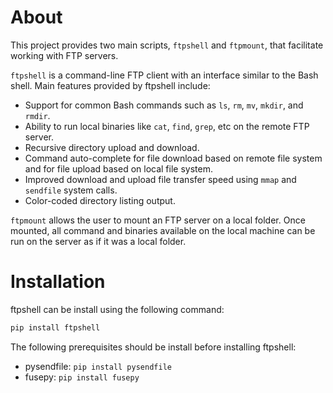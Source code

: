 # About
This project provides two main scripts, `ftpshell` and `ftpmount`, that facilitate working with FTP servers. 

`ftpshell` is a command-line FTP client with an interface similar to the Bash shell. Main features provided by ftpshell
include:
* Support for common Bash commands such as `ls`, `rm`, `mv`, `mkdir`, and `rmdir`.
* Ability to run local binaries like `cat`, `find`, `grep`, etc on the remote FTP server.
* Recursive directory upload and download.
* Command auto-complete for file download based on remote file system and for file upload based on local file system.
* Improved download and upload file transfer speed using `mmap` and `sendfile` system calls.
* Color-coded directory listing output. 

`ftpmount` allows the user to mount an FTP server on a local folder. Once mounted, all command and binaries available on the local machine can be run on the server as if it was a local folder.

# Installation
ftpshell can be install using the following command:

```bash
pip install ftpshell
```

The following prerequisites should be install before installing ftpshell:
* pysendfile: `pip install pysendfile`
* fusepy: `pip install fusepy`
